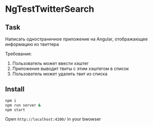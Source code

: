 # NgTestTwitterSearch

## Task

Написать одностраничное приложение на Angular, отображающее информацию из твиттера

Требования:
1. Пользователь может ввести хэштег
2. Приложение выводит твиты с этим хэштегом в список
3. Пользователь может удалить твит из списка

## Install

```bash
npm i
npm run server &
npm start
```
Open `http://localhost:4200/` in your bwowser
